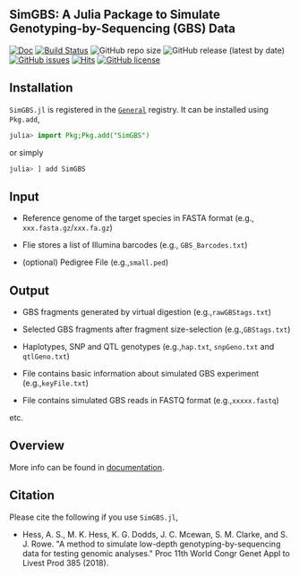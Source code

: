 ## SimGBS: A Julia Package to Simulate Genotyping-by-Sequencing (GBS) Data  

[![Doc](https://img.shields.io/badge/docs-stable-blue.svg)](https://github.com/kanji709/SimGBS.jl/docs/build/index.html)
[![Build Status](https://travis-ci.com/kanji709/SimGBS.jl.svg?branch=master)](https://travis-ci.com/kanji709/SimGBS.jl)
![GitHub repo size](https://img.shields.io/github/repo-size/kanji709/SimGBS.jl?style=flat-square)
![GitHub release (latest by date)](https://img.shields.io/github/v/release/kanji709/SimGBS.jl?color=purple&style=flat-square)
[![GitHub issues](https://img.shields.io/github/issues/AgResearch/snpGBS)](https://github.com/kanji709/SimGBS.jl/issues)
[![Hits](https://hits.seeyoufarm.com/api/count/incr/badge.svg?url=https%3A%2F%2Fgithub.com%2Fkanji709%2FSimGBS.jl&count_bg=%2379C83D&title_bg=%23555555&icon=&icon_color=%23E7E7E7&title=hits&edge_flat=true)](https://hits.seeyoufarm.com)
[![GitHub license](https://img.shields.io/github/license/AgResearch/snpGBS?style=flat-square)](https://github.com/AgResearch/snpGBS/blob/main/LICENSE)
 



## Installation

`SimGBS.jl` is registered in the [`General`](https://github.com/JuliaRegistries/General) registry. It can be installed using `Pkg.add`,

```julia
julia> import Pkg;Pkg.add("SimGBS")
```

or simply 

```julia
julia> ] add SimGBS
```


## Input

- Reference genome of the target species in FASTA format (e.g., `xxx.fasta.gz`/`xxx.fa.gz`)   

- Flie stores a list of Illumina barcodes (e.g., `GBS_Barcodes.txt`)

- (optional) Pedigree File (e.g.,`small.ped`) 



## Output 

- GBS fragments generated by virtual digestion (e.g.,`rawGBStags.txt`)

- Selected GBS fragments after fragment size-selection (e.g.,`GBStags.txt`) 

- Haplotypes, SNP and QTL genotypes (e.g.,`hap.txt`, `snpGeno.txt` and `qtlGeno.txt`) 

- File contains basic information about simulated GBS experiment (e.g.,`keyFile.txt`)

- File contains simulated GBS reads in FASTQ format (e.g.,`xxxxx.fastq`)

etc. 



## Overview

More info can be found in [documentation](https://github.com/kanji709/SimGBS.jl/docs/build/index.html).


## Citation

Please cite the following if you use `SimGBS.jl`, 

- Hess, A. S., M. K. Hess, K. G. Dodds, J. C. Mcewan, S. M. Clarke, and S. J. Rowe. "A method to simulate low-depth genotyping-by-sequencing data for testing genomic analyses." Proc 11th World Congr Genet Appl to Livest Prod 385 (2018). 











